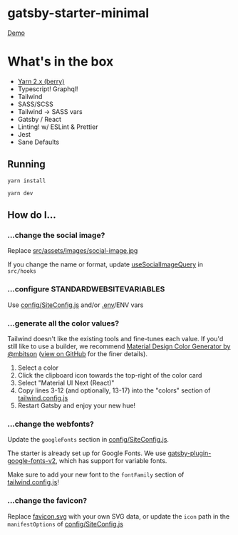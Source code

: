 # gatsby-starter-minimal

[Demo](https://gatsby-starter-minimal.netlify.app/)

# What's in the box

- [Yarn 2.x (berry)](https://github.com/yarnpkg/berry)
- Typescript! Graphql!
- Tailwind
- SASS/SCSS
- Tailwind -> SASS vars
- Gatsby / React
- Linting! w/ ESLint & Prettier
- Jest
- Sane Defaults

## Running

`yarn install`

`yarn dev`

## How do I...

### ...change the social image?

Replace [src/assets/images/social-image.jpg](src/assets/images/social-image.jpg)

If you change the name or format, update [useSocialImageQuery](src/hooks/useSocialImageQuery.ts) in `src/hooks`

### ...configure STANDARDWEBSITEVARIABLES

Use [config/SiteConfig.js](config/SiteConfig.js) and/or [.env](.env)/ENV vars

### ...generate all the color values?

Tailwind doesn't like the existing tools and fine-tunes each value. If you'd still like to use a builder, we recommend [Material Design Color Generator by @mbitson](http://mcg.mbitson.com/) ([view on GitHub](https://github.com/mbitson/mcg) for the finer details).

1. Select a color
2. Click the clipboard icon towards the top-right of the color card
3. Select "Material UI Next (React)"
4. Copy lines 3-12 (and optionally, 13-17) into the "colors" section of [tailwind.config.js](tailwind.config.js)
5. Restart Gatsby and enjoy your new hue!

### ...change the webfonts?

Update the `googleFonts` section in [config/SiteConfig.js](config/SiteConfig.js).

The starter is already set up for Google Fonts. We use [gatsby-plugin-google-fonts-v2](https://github.com/pocorschi/gatsby-plugin-google-fonts-v2), which has support for variable fonts.

Make sure to add your new font to the `fontFamily` section of [tailwind.config.js](tailwind.config.js)!

### ...change the favicon?

Replace [favicon.svg](src/assets/images/favicon.svg) with your own SVG data, or update the `icon` path in the `manifestOptions` of [config/SiteConfig.js](config/SiteConfig.js)
